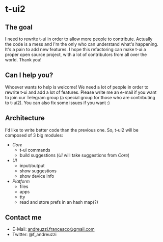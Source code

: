 # t-ui2

## The goal
I need to rewrite t-ui in order to allow more people to contribute. Actually the code is a mess and I'm the only who can understand what's happening. It's a pain to add new features. I hope this refactoring can make t-ui a proper open source project, with a lot of contributors from all over the world. Thank you!

## Can I help you?
Whoever wants to help is welcome! We need a lot of people in order to rewrite t-ui and add a lot of features. Please write me an e-mail if you want to join our Telegram group (a special group for those who are contributing to t-ui2). You can also fix some issues if you want :)

## Architecture
I'd like to write better code than the previous one. So, t-ui2 will be composed of 3 big modules:
* *Core*
  + t-ui commands
  + build suggestions (*UI* will take suggestions from *Core*)
* *UI*
  + input/output
  + show suggestions
  + show device info
* *Platform*
  + files
  + apps
  + tty
  + read and store prefs in an hash map(?) 

## Contact me
* E-Mail: andreuzzi.francesco@gmail.com
* Twitter: @f_andreuzzi
